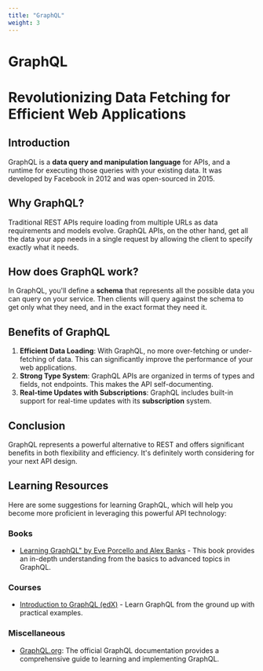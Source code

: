 ```yaml
---
title: "GraphQL"
weight: 3
---
```


# GraphQL 

# Revolutionizing Data Fetching for Efficient Web Applications

## Introduction
GraphQL is a **data query and manipulation language** for APIs, and a runtime for executing those queries with your existing data. It was developed by Facebook in 2012 and was open-sourced in 2015.

## Why GraphQL?
Traditional REST APIs require loading from multiple URLs as data requirements and models evolve. GraphQL APIs, on the other hand, get all the data your app needs in a single request by allowing the client to specify exactly what it needs.

## How does GraphQL work?
In GraphQL, you'll define a **schema** that represents all the possible data you can query on your service. Then clients will query against the schema to get only what they need, and in the exact format they need it.

## Benefits of GraphQL
1. **Efficient Data Loading**: With GraphQL, no more over-fetching or under-fetching of data. This can significantly improve the performance of your web applications.
2. **Strong Type System**: GraphQL APIs are organized in terms of types and fields, not endpoints. This makes the API self-documenting.
3. **Real-time Updates with Subscriptions**: GraphQL includes built-in support for real-time updates with its **subscription** system.

## Conclusion
GraphQL represents a powerful alternative to REST and offers significant benefits in both flexibility and efficiency. It's definitely worth considering for your next API design.


## Learning Resources

Here are some suggestions for learning GraphQL, which will help you become more proficient in leveraging this powerful API technology:

### Books

- [Learning GraphQL" by Eve Porcello and Alex Banks](https://www.amazon.com/Learning-GraphQL-Declarative-Fetching-Modern/dp/1492030716) - This book provides an in-depth understanding from the basics to advanced topics in GraphQL.

### Courses

- [Introduction to GraphQL (edX)](https://www.edx.org/learn/graphql/the-linux-foundation-exploring-graphql-a-query-language-for-apis) - Learn GraphQL from the ground up with practical examples.

### Miscellaneous

- [GraphQL.org](https://graphql.org/): The official GraphQL documentation provides a comprehensive guide to learning and implementing GraphQL.
